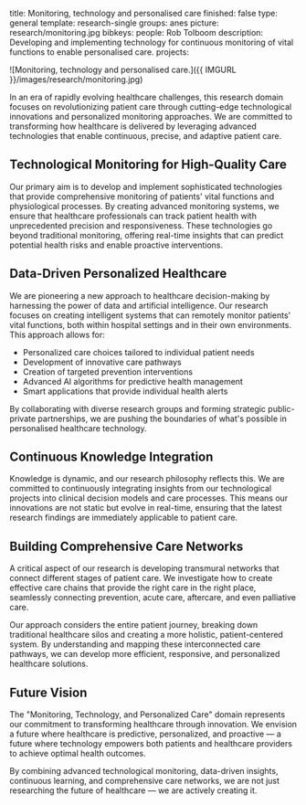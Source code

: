 title: Monitoring, technology and personalised care
finished: false
type: general
template: research-single
groups: anes
picture: research/monitoring.jpg
bibkeys: 
people: Rob Tolboom
description: Developing and implementing technology for continuous monitoring of vital functions to enable personalised care.
projects: 

![Monitoring, technology and personalised care.]({{ IMGURL }}/images/research/monitoring.jpg) 

In an era of rapidly evolving healthcare challenges, this research domain focuses on revolutionizing patient care through cutting-edge technological innovations and personalized monitoring approaches. We are committed to transforming how healthcare is delivered by leveraging advanced technologies that enable continuous, precise, and adaptive patient care.

## Technological Monitoring for High-Quality Care

Our primary aim is to develop and implement sophisticated technologies that provide comprehensive monitoring of patients' vital functions and physiological processes. By creating advanced monitoring systems, we ensure that healthcare professionals can track patient health with unprecedented precision and responsiveness. These technologies go beyond traditional monitoring, offering real-time insights that can predict potential health risks and enable proactive interventions.

## Data-Driven Personalized Healthcare

We are pioneering a new approach to healthcare decision-making by harnessing the power of data and artificial intelligence. Our research focuses on creating intelligent systems that can remotely monitor patients' vital functions, both within hospital settings and in their own environments. This approach allows for:

- Personalized care choices tailored to individual patient needs
- Development of innovative care pathways
- Creation of targeted prevention interventions
- Advanced AI algorithms for predictive health management
- Smart applications that provide individual health alerts

By collaborating with diverse research groups and forming strategic public-private partnerships, we are pushing the boundaries of what's possible in personalised healthcare technology.

## Continuous Knowledge Integration

Knowledge is dynamic, and our research philosophy reflects this. We are committed to continuously integrating insights from our technological projects into clinical decision models and care processes. This means our innovations are not static but evolve in real-time, ensuring that the latest research findings are immediately applicable to patient care.

## Building Comprehensive Care Networks

A critical aspect of our research is developing transmural networks that connect different stages of patient care. We investigate how to create effective care chains that provide the right care in the right place, seamlessly connecting prevention, acute care, aftercare, and even palliative care.

Our approach considers the entire patient journey, breaking down traditional healthcare silos and creating a more holistic, patient-centered system. By understanding and mapping these interconnected care pathways, we can develop more efficient, responsive, and personalized healthcare solutions.

## Future Vision

The "Monitoring, Technology, and Personalized Care" domain represents our commitment to transforming healthcare through innovation. We envision a future where healthcare is predictive, personalized, and proactive — a future where technology empowers both patients and healthcare providers to achieve optimal health outcomes.

By combining advanced technological monitoring, data-driven insights, continuous learning, and comprehensive care networks, we are not just researching the future of healthcare — we are actively creating it.